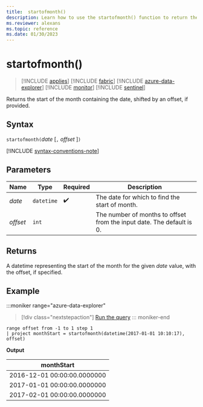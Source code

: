 ```yaml
---
title:  startofmonth()
description: Learn how to use the startofmonth() function to return the start of the month for the given date.
ms.reviewer: alexans
ms.topic: reference
ms.date: 01/30/2023
---
```

# startofmonth()

> [!INCLUDE [applies](../includes/applies-to-version/applies.md)] [!INCLUDE [fabric](../includes/applies-to-version/fabric.md)] [!INCLUDE [azure-data-explorer](../includes/applies-to-version/azure-data-explorer.md)] [!INCLUDE [monitor](../includes/applies-to-version/monitor.md)] [!INCLUDE [sentinel](../includes/applies-to-version/sentinel.md)]

Returns the start of the month containing the date, shifted by an offset, if provided.

## Syntax

`startofmonth(`*date* [`,` *offset* ]`)`

[!INCLUDE [syntax-conventions-note](../includes/syntax-conventions-note.md)]

## Parameters

| Name | Type | Required | Description |
|--|--|--|--|
| *date* | `datetime` |  :heavy_check_mark: | The date for which to find the start of month.|
| *offset* | `int` | | The number of months to offset from the input date. The default is 0.|

## Returns

A datetime representing the start of the month for the given *date* value, with the offset, if specified.

## Example

:::moniker range="azure-data-explorer"
> [!div class="nextstepaction"]
> <a href="https://dataexplorer.azure.com/clusters/help/databases/Samples?query=H4sIAAAAAAAAAy2MSQqAMBAE776ijwoKGS+C4Ct8QdCJC8SR2EcfbxShoKEaKvljUVgIlxIhWUQjoEFwUU9IceNMtutERDu4jvSJGPKb18LnytlTuUUtWydd4yQDcf1LV9V/vXoAr00vemsAAAA=" target="_blank">Run the query</a>
::: moniker-end

```kusto
range offset from -1 to 1 step 1
| project monthStart = startofmonth(datetime(2017-01-01 10:10:17), offset) 
```

**Output**

|monthStart|
|---|
|2016-12-01 00:00:00.0000000|
|2017-01-01 00:00:00.0000000|
|2017-02-01 00:00:00.0000000|
